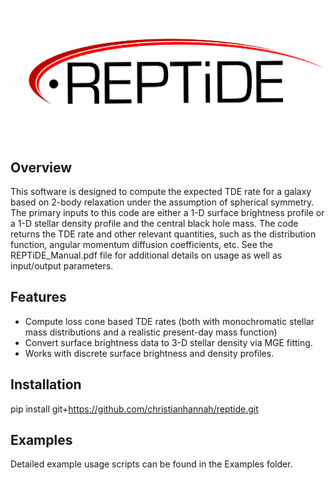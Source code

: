 ![alt text](https://github.com/christianhannah/reptide/blob/main/reptide/Images/REPTIDE_LOGO_FINAL.png?raw=true)

## Overview

This software is designed to compute the expected TDE rate for a galaxy based on 2-body relaxation under the assumption of spherical symmetry. The primary inputs to this code are either a 1-D surface brightness profile or a 1-D stellar density profile and the central black hole mass. The code returns the TDE rate and other relevant quantities, such as the distribution function, angular momentum diffusion coefficients, etc. See the REPTiDE_Manual.pdf file for additional details on usage as well as input/output parameters.

## Features

- Compute loss cone based TDE rates (both with monochromatic stellar mass distributions and a realistic present-day mass function)
- Convert surface brightness data to 3-D stellar density via MGE fitting.
- Works with discrete surface brightness and density profiles. 

## Installation

pip install git+https://github.com/christianhannah/reptide.git

## Examples

Detailed example usage scripts can be found in the Examples folder.
